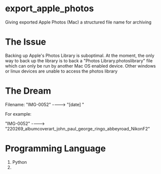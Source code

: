 # export_apple_photos
Giving exported Apple Photos (Mac) a structured file name for archiving 

# The Issue
Backing up Apple's Photos Library is suboptimal. At the moment, the only way to back up the library is to back a "Photos Library.photoslibrary" file which can only be run by another Mac OS enabled device. Other windows or linux devices are unable to access the photos library 

# The Dream

Filename: "IMG-0052" ----> "[date] <keywords> <faces> <location> <camera>"

For example:

"IMG-0052" ----> "220269_albumcoverart_john_paul_george_ringo_abbeyroad_NikonF2"

# Programming Language
1. Python
2. <Insert here>
